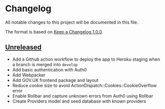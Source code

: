 # Changelog

All notable changes to this project will be documented in this file.

The format is based on [Keep a Changelog 1.0.0].

## [Unreleased]

- Add a Github action workflow to deploy the app to Heroku staging when a branch
  is merged into `develop`
- Add basic authentication with Auth0
- Add Webpacker
- Add GOV.UK frontend package and layout
- Reduce cookie size to avoid ActionDispatch::Cookies::CookieOverflow error
- Enable Rollbar and capture unknown errors from Auth0 using Rollbar
- Create Providers model and seed database with known providers

[unreleased]: TODO
[keep a changelog 1.0.0]: https://keepachangelog.com/en/1.0.0/
